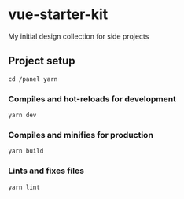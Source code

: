 # vue-starter-kit
My initial design collection for side projects

## Project setup
```
cd /panel yarn
```

### Compiles and hot-reloads for development
```
yarn dev
```

### Compiles and minifies for production
```
yarn build
```

### Lints and fixes files
```
yarn lint
